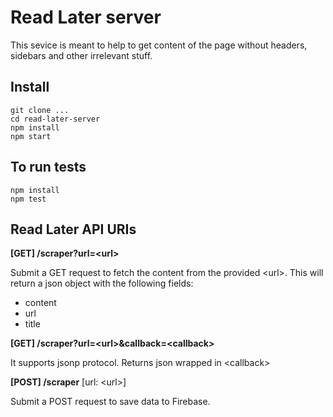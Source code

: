 # Read Later server

This sevice is meant to help to get content of the page without headers,
sidebars and other irrelevant stuff.

## Install

```
git clone ...
cd read-later-server
npm install
npm start
```

## To run tests
```
npm install
npm test
```

## Read Later API URIs

**[GET] /scraper?url=&lt;url&gt;**

Submit a GET request to fetch the content from the provided &lt;url&gt;. This will return a json object with the following fields:

* content
* url
* title

**[GET] /scraper?url=&lt;url&gt;&callback=&lt;callback&gt;**

It supports jsonp protocol. Returns json wrapped in &lt;callback&gt;

**[POST] /scraper** [url: &lt;url&gt;]

Submit a POST request to save data to Firebase.

